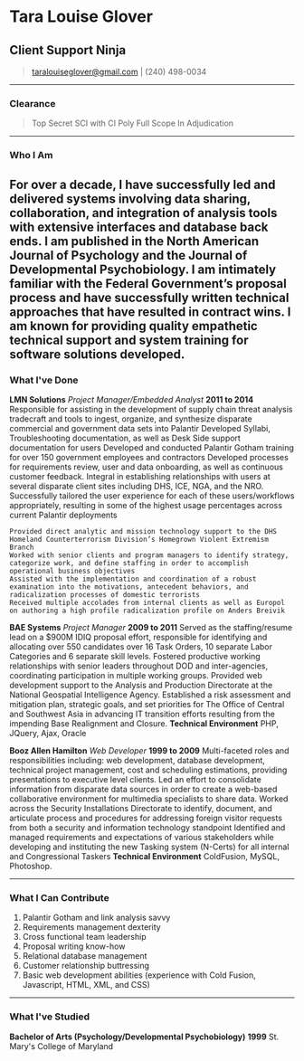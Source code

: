 # Tara Louise Glover
## Client Support Ninja

> [taralouiseglover@gmail.com](mailto:taralouiseglover@gmail.com) | (240) 498-0034

------

### Clearance

> Top Secret SCI with CI Poly
Full Scope In Adjudication

------

### Who I Am

For over a decade, I have successfully led and delivered systems involving data sharing, collaboration, and integration of analysis tools with extensive interfaces and database back ends. I am published in the North American Journal of Psychology and the Journal of Developmental Psychobiology. I am intimately familiar with the Federal Government’s proposal process and have successfully written technical approaches that have resulted in contract wins.  I am known for providing quality empathetic technical support and system training for software solutions developed.
------

### What I've Done

**LMN Solutions** *Project Manager/Embedded Analyst* __2011 to 2014__
	Responsible for assisting in the development of supply chain threat analysis tradecraft and tools to ingest, organize, and synthesize disparate commercial and government data sets into Palantir
	Developed Syllabi, Troubleshooting documentation, as well as Desk Side support documentation for users 
	Developed and conducted Palantir Gotham training for over 150 government employees and contractors 
	Developed processes for requirements review, user and data onboarding, as well as continuous customer feedback.  Integral in establishing relationships with users at several disparate client sites including DHS, ICE, NGA, and the NRO.  Successfully tailored the user experience for each of these users/workflows appropriately, resulting in some of the highest usage percentages across current Palantir deployments

	Provided direct analytic and mission technology support to the DHS Homeland Counterterrorism Division’s Homegrown Violent Extremism Branch
	Worked with senior clients and program managers to identify strategy, categorize work, and define staffing in order to accomplish operational business objectives
	Assisted with the implementation and coordination of a robust examination into the motivations, antecedent behaviors, and radicalization processes of domestic terrorists
	Received multiple accolades from internal clients as well as Europol on authoring a high profile radicalization profile on Anders Breivik

**BAE Systems** *Project Manager* __2009 to 2011__
	Served as the staffing/resume lead on a $900M IDIQ proposal effort, responsible for identifying and allocating over 550 candidates over 16 Task Orders, 10 separate Labor Categories and 6 separate skill levels.
	Fostered productive working relationships with senior leaders throughout DOD and inter-agencies, coordinating participation in multiple working groups.
	Provided web development support to the Analysis and Production Directorate at the National Geospatial Intelligence Agency. 
	Established a risk assessment and mitigation plan, strategic goals, and set priorities for The Office of Central and Southwest Asia in advancing IT transition efforts resulting from the impending Base Realignment and Closure.
	**Technical Environment** PHP, JQuery, Ajax, Oracle

**Booz Allen Hamilton** *Web Developer* __1999 to 2009__
	Multi-faceted roles and responsibilities including: web development, database development, technical project management, cost and scheduling estimations, providing presentations to executive level clients.
	Led an effort to consolidate information from disparate data sources in order to create a web-based collaborative environment for multimedia specialists to share data. 
	Worked across the Security Installations Directorate to identify, document, and articulate process and procedures for addressing foreign visitor requests from both a security and  information technology standpoint
	Identified and managed requirements and expectations of various stakeholders while developing and instituting the new Tasking system (N-Certs) for all internal and Congressional Taskers
	**Technical Environment** ColdFusion, MySQL, Photoshop.

------

### What I Can Contribute

1. Palantir Gotham and link analysis savvy	
1. Requirements management dexterity	
1. Cross functional team leadership
1. Proposal writing know-how		
1. Relational database management   
1. Customer relationship buttressing
1. Basic web development abilities (experience with Cold Fusion, Javascript, HTML, XML, and CSS)	

------

### What I've Studied

**Bachelor of Arts (Psychology/Developmental Psychobiology)** __1999__
	St. Mary's College of Maryland